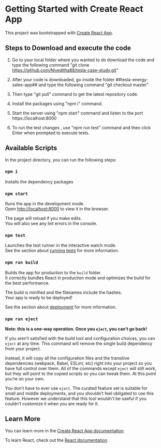 # Getting Started with Create React App

This project was bootstrapped with [Create React App](https://github.com/facebook/create-react-app).

## Steps to Download and execute the code

1. Go to your local folder where you wanted to do download the code and type the following command
   "git clone https://github.com/Niveditha88/tesla-case-study.git"

2. After your code is downloaded, go inside the folder ##tesla-energy-sales-app## and type the following command "git checkout master"

3. Then type "git pull" command to get the latest repository code.

4. Install the packages using "npm i" command.

5. Start the server using "npm start" command and listen to the port https://localhost:8000

6. To run the test changes , use "npm run test" command and then click Enter when prompted to execute tests.

## Available Scripts

In the project directory, you can run the following steps:

### `npm i`

Installs the dependency packages


### `npm start`

Runs the app in the development mode.\
Open [http://localhost:8000](http://localhost:8000) to view it in the browser.

The page will reload if you make edits.\
You will also see any lint errors in the console.

### `npm test`

Launches the test runner in the interactive watch mode.\
See the section about [running tests](https://facebook.github.io/create-react-app/docs/running-tests) for more information.

### `npm run build`

Builds the app for production to the `build` folder.\
It correctly bundles React in production mode and optimizes the build for the best performance.

The build is minified and the filenames include the hashes.\
Your app is ready to be deployed!

See the section about [deployment](https://facebook.github.io/create-react-app/docs/deployment) for more information.

### `npm run eject`

**Note: this is a one-way operation. Once you `eject`, you can’t go back!**

If you aren’t satisfied with the build tool and configuration choices, you can `eject` at any time. This command will remove the single build dependency from your project.

Instead, it will copy all the configuration files and the transitive dependencies (webpack, Babel, ESLint, etc) right into your project so you have full control over them. All of the commands except `eject` will still work, but they will point to the copied scripts so you can tweak them. At this point you’re on your own.

You don’t have to ever use `eject`. The curated feature set is suitable for small and middle deployments, and you shouldn’t feel obligated to use this feature. However we understand that this tool wouldn’t be useful if you couldn’t customize it when you are ready for it.

## Learn More

You can learn more in the [Create React App documentation](https://facebook.github.io/create-react-app/docs/getting-started).

To learn React, check out the [React documentation](https://reactjs.org/).
